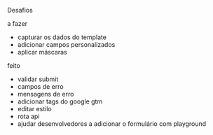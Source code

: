 Desafios

a fazer
- capturar os dados do template
- adicionar campos personalizados
- aplicar máscaras

feito
- validar submit
- campos de erro
- mensagens de erro
- adicionar tags do google gtm
- editar estilo
- rota api
- ajudar desenvolvedores a adicionar o formulário com playground
